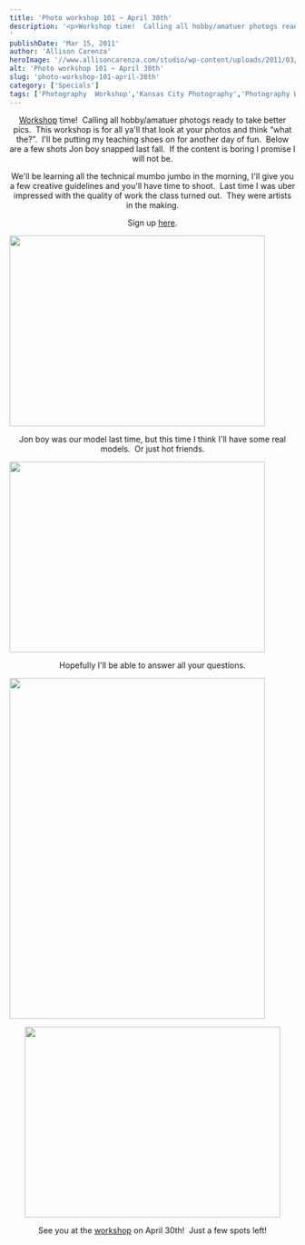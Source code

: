 ```yaml
---
title: 'Photo workshop 101 ~ April 30th'
description: '<p>Workshop time!  Calling all hobby/amatuer photogs ready to take better pics.  This workshop is for all ya&apos;ll that look at [&hellip;]</p>
'
publishDate: 'Mar 15, 2011'
author: 'Allison Carenza'
heroImage: '//www.allisoncarenza.com/studio/wp-content/uploads/2011/03/ws1-900x673.jpg'
alt: 'Photo workshop 101 ~ April 30th'
slug: 'photo-workshop-101-april-30th'
category: ['Specials']
tags: ['Photography  Workshop','Kansas City Photography','Photography Workshop']
---
```


<p style="text-align: center;"><a href="http://www.allisoncarenza.com/the-workshop">Workshop</a> time!  Calling all hobby/amatuer photogs ready to take better pics.  This workshop is for all ya&apos;ll that look at your photos and think &#8220;what the?&#8221;.  I&apos;ll be putting my teaching shoes on for another day of fun.  Below are a few shots Jon boy snapped last fall.  If the content is boring I promise I will not be.</p>
<p style="text-align: center;">We&apos;ll be learning all the technical mumbo jumbo in the morning, I&apos;ll give you a few creative guidelines and you&apos;ll have time to shoot.  Last time I was uber impressed with the quality of work the class turned out.  They were artists in the making.</p>
<p style="text-align: center;">Sign up <a href="http://www.allisoncarenza.com/the-workshop">here</a>.</p>
<p style="text-align: center;">
<p><a rel="attachment wp-att-2082" href="http://www.allisoncarenza.com/portraits/boudior/2080-revision-2/"><img class="aligncenter size-large wp-image-2082" title="ws1" src="http://www.allisoncarenza.com/studio/wp-content/uploads/2011/03/ws1-900x673.jpg" alt="" width="450" height="336" /></a></p>
<p style="text-align: center;">Jon boy was our model last time, but this time I think I&apos;ll have some real models.  Or just hot friends.</p>
<p><a rel="attachment wp-att-2084" href="http://www.allisoncarenza.com/portraits/maternity/2083-revision/"><img class="aligncenter size-large wp-image-2084" title="ws3" src="http://www.allisoncarenza.com/studio/wp-content/uploads/2011/03/ws3-900x673.jpg" alt="" width="450" height="336" /></a></p>
<p style="text-align: center;">Hopefully I&apos;ll be able to answer all your questions.</p>
<p><a rel="attachment wp-att-2083" href="http://www.allisoncarenza.com/portraits/maternity/"><img class="aligncenter size-large wp-image-2083" title="ws2" src="http://www.allisoncarenza.com/studio/wp-content/uploads/2011/03/ws2-675x900.jpg" alt="" width="450" height="600" /></a></p>
<p style="text-align: center;">
<p style="text-align: center;"><a rel="attachment wp-att-2085" href="http://www.allisoncarenza.com/portraits/babies/"><img class="aligncenter size-large wp-image-2085" title="ws4" src="http://www.allisoncarenza.com/studio/wp-content/uploads/2011/03/ws4-900x673.jpg" alt="" width="450" height="336" /></a></p>
<p style="text-align: center;">See you at the <a href="http://www.allisoncarenza.com/the-workshop">workshop</a> on April 30th!  Just a few spots left!</p>
